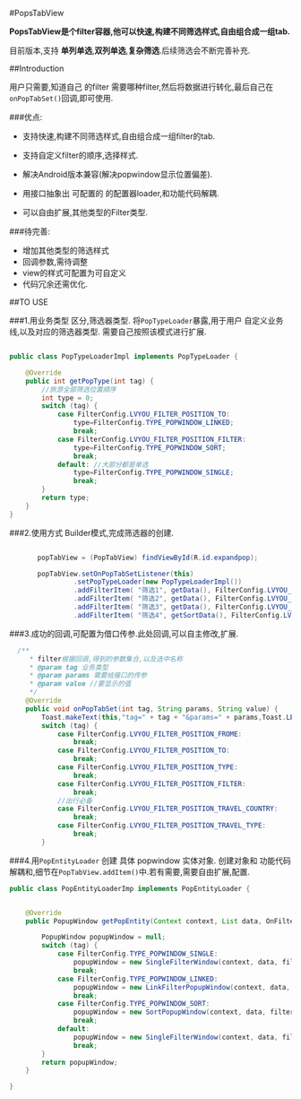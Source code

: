 #PopsTabView


**PopsTabView是个filter容器,他可以快速,构建不同筛选样式,自由组合成一组tab.**

目前版本,支持 **单列单选**,**双列单选**,**复杂筛选**.后续筛选会不断完善补充.

##Introduction

用户只需要,知道自己 的filter 需要哪种filter,然后将数据进行转化,最后自己在`onPopTabSet()`回调,即可使用.


###优点:

- 支持快速,构建不同筛选样式,自由组合成一组filter的tab.

- 支持自定义filter的顺序,选择样式.
- 解决Android版本兼容(解决popwindow显示位置偏差).
- 用接口抽象出 可配置的 的配置器loader,和功能代码解耦.
- 可以自由扩展,其他类型的Filter类型.

###待完善:
- 增加其他类型的筛选样式
- 回调参数,需待调整
- view的样式可配置为可自定义
- 代码冗余还需优化.


##TO USE


###1.用业务类型 区分,筛选器类型. 将`PopTypeLoader`暴露,用于用户 自定义业务线,以及对应的筛选器类型. 需要自己按照该模式进行扩展.

```java

public class PopTypeLoaderImpl implements PopTypeLoader {

    @Override
    public int getPopType(int tag) {
        //旅游全部筛选位置顺序
        int type = 0;
        switch (tag) {
            case FilterConfig.LVYOU_FILTER_POSITION_TO:
                type=FilterConfig.TYPE_POPWINDOW_LINKED;
                break;
            case FilterConfig.LVYOU_FILTER_POSITION_FILTER:
                type=FilterConfig.TYPE_POPWINDOW_SORT;
                break;
            default: //大部分都是单选
                type=FilterConfig.TYPE_POPWINDOW_SINGLE;
                break;
        }
        return type;
    }
}

```



###2.使用方式 Builder模式,完成筛选器的创建.

```java

       popTabView = (PopTabView) findViewById(R.id.expandpop);

       popTabView.setOnPopTabSetListener(this)
                .setPopTypeLoader(new PopTypeLoaderImpl())
                .addFilterItem( "筛选1", getData(), FilterConfig.LVYOU_FILTER_POSITION_FROME)
                .addFilterItem( "筛选2", getData(), FilterConfig.LVYOU_FILTER_POSITION_TO)
                .addFilterItem( "筛选3", getData(), FilterConfig.LVYOU_FILTER_POSITION_TYPE)
                .addFilterItem( "筛选4", getSortData(), FilterConfig.LVYOU_FILTER_POSITION_FILTER);


```
###3.成功的回调,可配置为借口传参.此处回调,可以自主修改,扩展.

```java
  /**
     * filter根据回调,得到的参数集合,以及选中名称
     * @param tag 业务类型
     * @param params 需要给接口的传参
     * @param value //要显示的值
     */
    @Override
    public void onPopTabSet(int tag, String params, String value) {
        Toast.makeText(this,"tag=" + tag + "&params=" + params,Toast.LENGTH_SHORT).show();
        switch (tag) {
            case FilterConfig.LVYOU_FILTER_POSITION_FROME:
                break;
            case FilterConfig.LVYOU_FILTER_POSITION_TO:
                break;
            case FilterConfig.LVYOU_FILTER_POSITION_TYPE:
                break;
            case FilterConfig.LVYOU_FILTER_POSITION_FILTER:
                break;
            //出行必备
            case FilterConfig.LVYOU_FILTER_POSITION_TRAVEL_COUNTRY:
                break;
            case FilterConfig.LVYOU_FILTER_POSITION_TRAVEL_TYPE:
                break;
        }

```


###4.用`PopEntityLoader` 创建 具体 popwindow 实体对象. 创建对象和 功能代码解耦和,细节在`PopTabView.addItem()`中.若有需要,需要自由扩展,配置.

```java
public class PopEntityLoaderImp implements PopEntityLoader {


    @Override
    public PopupWindow getPopEntity(Context context, List data, OnFilterSetListener filterSetListener, int tag) {

        PopupWindow popupWindow = null;
        switch (tag) {
            case FilterConfig.TYPE_POPWINDOW_SINGLE:
                popupWindow = new SingleFilterWindow(context, data, filterSetListener, tag);
                break;
            case FilterConfig.TYPE_POPWINDOW_LINKED:
                popupWindow = new LinkFilterPopupWindow(context, data, filterSetListener, tag);
                break;
            case FilterConfig.TYPE_POPWINDOW_SORT:
                popupWindow = new SortPopupWindow(context, data, filterSetListener, tag);
                break;
            default:
                popupWindow = new SingleFilterWindow(context, data, filterSetListener, tag);
                break;
        }
        return popupWindow;
    }

}

```




